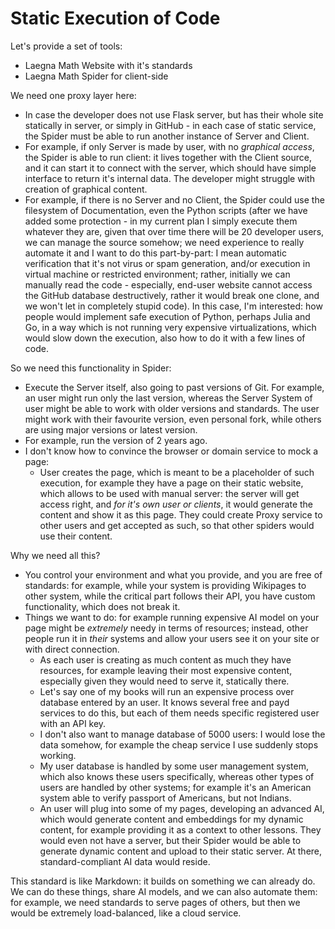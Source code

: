 # Static Execution of Code

Let's provide a set of tools:
- Laegna Math Website with it's standards
- Laegna Math Spider for client-side

We need one proxy layer here:
- In case the developer does not use Flask server, but has their whole site statically in server, or simply in GitHub - in each case of static service, the Spider must be able to run another instance of Server and Client.
- For example, if only Server is made by user, with no _graphical access_, the Spider is able to run client: it lives together with the Client source, and it can start it to connect with the server, which should have simple interface to return it's internal data. The developer might struggle with creation of graphical content.
- For example, if there is no Server and no Client, the Spider could use the filesystem of Documentation, even the Python scripts (after we have added some protection - in my current plan I simply execute them whatever they are, given that over time there will be 20 developer users, we can manage the source somehow; we need experience to really automate it and I want to do this part-by-part: I mean automatic verification that it's not virus or spam generation, and/or execution in virtual machine or restricted environment; rather, initially we can manually read the code - especially, end-user website cannot access the GitHub database destructively, rather it would break one clone, and we won't let in completely stupid code). In this case, I'm interested: how people would implement safe execution of Python, perhaps Julia and Go, in a way which is not running very expensive virtualizations, which would slow down the execution, also how to do it with a few lines of code.

So we need this functionality in Spider:
- Execute the Server itself, also going to past versions of Git. For example, an user might run only the last version, whereas the Server System of user might be able to work with older versions and standards. The user might work with their favourite version, even personal fork, while others are using major versions or latest version.
- For example, run the version of 2 years ago.
- I don't know how to convince the browser or domain service to mock a page:
  - User creates the page, which is meant to be a placeholder of such execution, for example they have a page on their static website, which allows to be used with manual server: the server will get access right, and _for it's own user or clients_, it would generate the content and show it as this page. They could create Proxy service to other users and get accepted as such, so that other spiders would use their content.

Why we need all this?
- You control your environment and what you provide, and you are free of standards: for example, while your system is providing Wikipages to other system, while the critical part follows their API, you have custom functionality, which does not break it.
- Things we want to do: for example running expensive AI model on your page might be *extremely* needy in terms of resources; instead, other people run it in *their* systems and allow your users see it on your site or with direct connection.
  - As each user is creating as much content as much they have resources, for example leaving their most expensive content, especially given they would need to serve it, statically there.
  - Let's say one of my books will run an expensive process over database entered by an user. It knows several free and payd services to do this, but each of them needs specific registered user with an API key.
  - I don't also want to manage database of 5000 users: I would lose the data somehow, for example the cheap service I use suddenly stops working.
  - My user database is handled by some user management system, which also knows these users specifically, whereas other types of users are handled by other systems; for example it's an American system able to verify passport of Americans, but not Indians.
  - An user will plug into some of my pages, developing an advanced AI, which would generate content and embeddings for my dynamic content, for example providing it as a context to other lessons. They would even not have a server, but their Spider would be able to generate dynamic content and upload to their static server. At there, standard-compliant AI data would reside.

This standard is like Markdown: it builds on something we can already do. We can do these things, share AI models, and we can also automate them: for example, we need standards to serve pages of others, but then we would be extremely load-balanced, like a cloud service.